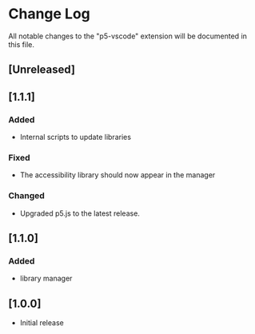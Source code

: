 # Change Log

All notable changes to the "p5-vscode" extension will be documented in this file.

## [Unreleased]

## [1.1.1]
### Added
- Internal scripts to update libraries

### Fixed
- The accessibility library should now appear in the manager

### Changed
- Upgraded p5.js to the latest release.

## [1.1.0]
### Added
- library manager

## [1.0.0]
- Initial release
